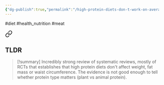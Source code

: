 ```yaml
---
{"dg-publish":true,"permalink":"/high-protein-diets-don-t-work-on-average/","tags":["#diet","#health_nutrition","#meat"],"created":"2025-10-23T17:42:42.023+01:00","updated":"2025-10-23T18:06:08.619+01:00"}
---
```


#diet #health_nutrition #meat 


<div class="transclusion internal-embed is-loaded"><a class="markdown-embed-link" href="/citations/ellinger-et-al-2023/#tldr" aria-label="Open link"><svg xmlns="http://www.w3.org/2000/svg" width="24" height="24" viewBox="0 0 24 24" fill="none" stroke="currentColor" stroke-width="2" stroke-linecap="round" stroke-linejoin="round" class="svg-icon lucide-link"><path d="M10 13a5 5 0 0 0 7.54.54l3-3a5 5 0 0 0-7.07-7.07l-1.72 1.71"></path><path d="M14 11a5 5 0 0 0-7.54-.54l-3 3a5 5 0 0 0 7.07 7.07l1.71-1.71"></path></svg></a><div class="markdown-embed">



## TLDR
> [!summary]
> Incredibly strong review of systematic reviews, mostly of RCTs that establishes that high protein diets don't affect weight, fat mass or waist circumference. The evidence is not good enough to tell whether protein type matters (plant vs animal protein).


</div></div>
